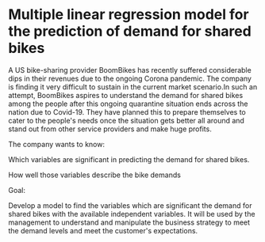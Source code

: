 # Multiple linear regression model for the prediction of demand for shared bikes


A US bike-sharing provider BoomBikes has recently suffered considerable dips in their revenues due to the ongoing Corona pandemic. The company is finding it very difficult to sustain in the current market scenario.In such an attempt, BoomBikes aspires to understand the demand for shared bikes among the people after this ongoing quarantine situation ends across the nation due to Covid-19. They have planned this to prepare themselves to cater to the people's needs once the situation gets better all around and stand out from other service providers and make huge profits.

The company wants to know:

Which variables are significant in predicting the demand for shared bikes.

How well those variables describe the bike demands

Goal:

Develop a model to find the variables which are significant the demand for shared bikes with the available independent variables. It will be used by the management to understand and manipulate the business strategy to meet the demand levels and meet the customer's expectations.

